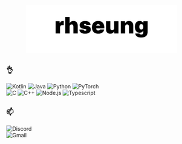 <p align="center">
  <picture>
      <source media="(prefers-color-scheme: dark)" srcset="images/logo_dark.png">
      <source media="(prefers-color-scheme: light)" srcset="images/logo_light.png">
      <img alt="logo" src="images/logo_light.png" width="400">
  </picture>
</p>

## `👌`

  ![Kotlin](https://img.shields.io/badge/Kotlin-7F52FF?style=for-the-badge&logo=Kotlin&logoColor=white)
  ![Java](https://img.shields.io/badge/Java-ED8B00?style=for-the-badge&logo=openjdk&logoColor=white)
  ![Python](https://img.shields.io/badge/Python-3776AB?style=for-the-badge&logo=Python&logoColor=white)
  ![PyTorch](https://img.shields.io/badge/PyTorch-e74a2b?style=for-the-badge&logo=pytorch&logoColor=white)  
  ![C](https://img.shields.io/badge/c-34475C?style=for-the-badge&logo=c&logoColor=white)
  ![C++](https://img.shields.io/badge/c++-00599C?style=for-the-badge&logo=c%2B%2B&logoColor=white)
  ![Node.js](https://img.shields.io/badge/Node.js-44883e?style=for-the-badge&logo=Node.JS&logoColor=white)
  ![Typescript](https://img.shields.io/badge/TypeScript-3178C6?style=for-the-badge&logo=TypeScript&logoColor=white)

## `📫`

  ![Discord](https://img.shields.io/badge/Discord-rhseung-5865F2?style=for-the-badge&logo=Discord&logoColor=white)  
  ![Gmail](https://img.shields.io/badge/Gmail-rhseungg%40gmail.com-EA4335?style=for-the-badge&logo=Gmail&logoColor=white)
